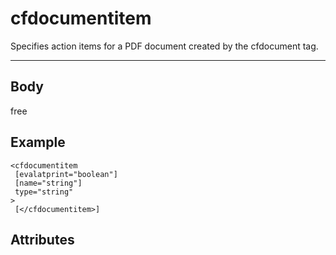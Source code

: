 # cfdocumentitem


Specifies action items for a PDF document created by the cfdocument tag.

---
## Body
free

## Example
```
<cfdocumentitem
 [evalatprint="boolean"]
 [name="string"]
 type="string"
> 
 [</cfdocumentitem>]
```
## Attributes
